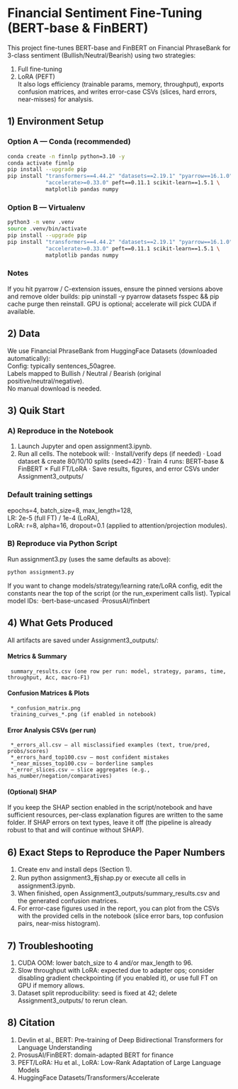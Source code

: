 # Financial Sentiment Fine-Tuning (BERT-base & FinBERT)
This project fine-tunes BERT-base and FinBERT on Financial PhraseBank for 3-class sentiment (Bullish/Neutral/Bearish) using two strategies:  
1. Full fine-tuning  
2. LoRA (PEFT)  
It also logs efficiency (trainable params, memory, throughput), exports confusion matrices, and writes error-case CSVs (slices, hard errors, near-misses) for analysis.

## 1) Environment Setup
### Option A — Conda (recommended)
```bash
conda create -n finnlp python=3.10 -y
conda activate finnlp
pip install --upgrade pip
pip install "transformers==4.44.2" "datasets==2.19.1" "pyarrow==16.1.0" \
            "accelerate>=0.33.0" peft==0.11.1 scikit-learn==1.5.1 \
            matplotlib pandas numpy
```

### Option B — Virtualenv
```bash
python3 -m venv .venv
source .venv/bin/activate
pip install --upgrade pip
pip install "transformers==4.44.2" "datasets==2.19.1" "pyarrow==16.1.0" \
            "accelerate>=0.33.0" peft==0.11.1 scikit-learn==1.5.1 \
            matplotlib pandas numpy
```
### Notes
If you hit pyarrow / C-extension issues, ensure the pinned versions above and remove older builds:
pip uninstall -y pyarrow datasets fsspec && pip cache purge then reinstall.
GPU is optional; accelerate will pick CUDA if available.

## 2) Data
We use Financial PhraseBank from HuggingFace Datasets (downloaded automatically):  
Config: typically sentences_50agree.  
Labels mapped to Bullish / Neutral / Bearish (original positive/neutral/negative).  
No manual download is needed.

## 3) Quik Start
### A) Reproduce in the Notebook
1. Launch Jupyter and open assignment3.ipynb.
2. Run all cells. The notebook will:
   · Install/verify deps (if needed)
   · Load dataset & create 80/10/10 splits (seed=42)
   · Train 4 runs:
      BERT-base & FinBERT × Full FT/LoRA
   · Save results, figures, and error CSVs under Assignment3_outputs/
   
### Default training settings
epochs=4, batch_size=8, max_length=128,    
LR: 2e-5 (full FT) / 1e-4 (LoRA),  
LoRA: r=8, alpha=16, dropout=0.1 (applied to attention/projection modules).

### B) Reproduce via Python Script
Run assignment3.py (uses the same defaults as above):
```bash
python assignment3.py
```
If you want to change models/strategy/learning rate/LoRA config, edit the constants near the top of the script (or the run_experiment calls list). Typical model IDs:
·bert-base-uncased
·ProsusAI/finbert

## 4) What Gets Produced
All artifacts are saved under Assignment3_outputs/:
#### Metrics & Summary
     summary_results.csv (one row per run: model, strategy, params, time, throughput, Acc, macro-F1)
#### Confusion Matrices & Plots
     *_confusion_matrix.png
     training_curves_*.png (if enabled in notebook)
#### Error Analysis CSVs (per run)
     *_errors_all.csv — all misclassified examples (text, true/pred, probs/scores)
     *_errors_hard_top100.csv — most confident mistakes
     *_near_misses_top100.csv — borderline samples
     *_error_slices.csv — slice aggregates (e.g., has_number/negation/comparatives)
#### (Optional) SHAP
If you keep the SHAP section enabled in the script/notebook and have sufficient resources, per-class explanation figures are written to the same folder. If SHAP errors on text types, leave it off (the pipeline is already robust to that and will continue without SHAP).


## 6) Exact Steps to Reproduce the Paper Numbers
1. Create env and install deps (Section 1).
2. Run python assignment3_有shap.py or execute all cells in assignment3.ipynb.
3. When finished, open Assignment3_outputs/summary_results.csv and the generated confusion matrices.
4. For error-case figures used in the report, you can plot from the CSVs with the provided cells in the notebook (slice error bars, top confusion pairs, near-miss histogram).


## 7) Troubleshooting
1. CUDA OOM: lower batch_size to 4 and/or max_length to 96.
2. Slow throughput with LoRA: expected due to adapter ops; consider disabling gradient checkpointing (if you enabled it), or use full FT on GPU if memory allows.
3. Dataset split reproducibility: seed is fixed at 42; delete Assignment3_outputs/ to rerun clean.

## 8) Citation
1. Devlin et al., BERT: Pre-training of Deep Bidirectional Transformers for Language Understanding
2. ProsusAI/FinBERT: domain-adapted BERT for finance
3. PEFT/LoRA: Hu et al., LoRA: Low-Rank Adaptation of Large Language Models
4. HuggingFace Datasets/Transformers/Accelerate

